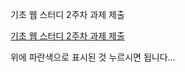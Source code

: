 기초 웹 스터디 2주차 과제 제출

[기초 웹 스터디 2주차 과제 제출](https://github.com/23arin/Project-file.git)

위에 파란색으로 표시된 것 누르시면 됩니다...

